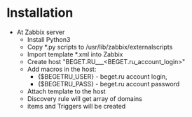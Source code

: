 # Installation

  - At Zabbix server
    - Install Python3
    - Copy *.py scripts to /usr/lib/zabbix/externalscripts
    - Import template *.xml into Zabbix
    - Create host "BEGET.RU___<BEGET.ru_account_login>"
    - Add macros in the host:
      - {$BEGETRU_USER} - beget.ru account login,
      - {$BEGETRU_PASS} - beget.ru account password
    - Attach template to the host
    - Discovery rule will get array of domains
    - items and Triggers will be created
